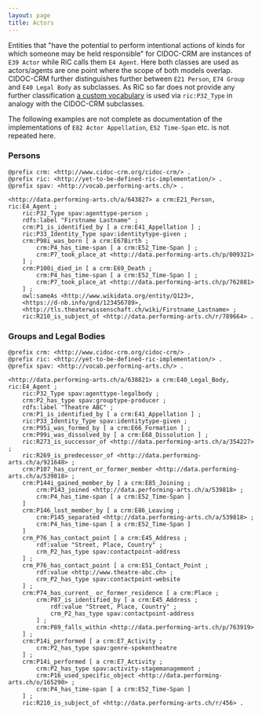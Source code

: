 ```yaml
---
layout: page
title: Actors
---
```


Entities that "have the potential to perform intentional actions of kinds for which someone may be held responsible" for CIDOC-CRM are instances of `E39 Actor` while RiC calls them `E4 Agent`. Here both classes are used as actors/agents are one point where the scope of both models overlap. CIDOC-CRM further distinguishes further between 
`E21 Person`, `E74 Group` and `E40 Legal Body` as subclasses. As RiC so far does not provide any further classification [a custom vocabulary](https://sapa.github.io/spa-vocabulary/#http://vocab.performing-arts.ch/agenttype) is used via `ric:P32_Type` in analogy with the CIDOC-CRM subclasses.

The following examples are not complete as documentation of the implementations of `E82 Actor Appellation`, `E52 Time-Span` etc. is not repeated here.

### Persons

```ttl
@prefix crm: <http://www.cidoc-crm.org/cidoc-crm/> .
@prefix ric: <http://yet-to-be-defined-ric-implementation/> .
@prefix spav: <http://vocab.performing-arts.ch/> .

<http://data.performing-arts.ch/a/643827> a crm:E21_Person, ric:E4_Agent ;
	ric:P32_Type spav:agenttype-person ;
	rdfs:label "Firstname Lastname" ;
	crm:P1_is_identified_by [ a crm:E41_Appellation ] ;
	ric:P33_Identity_Type spav:identitytype-given ;
	crm:P98i_was_born [ a crm:E67Birth ;
		crm:P4_has_time-span [ a crm:E52_Time-Span ] ;
		crm:P7_took_place_at <http://data.performing-arts.ch/p/009321>
	] ;
	crm:P100i_died_in [ a crm:E69_Death ;
		crm:P4_has_time-span [ a crm:E52_Time-Span ] ;
		crm:P7_took_place_at <http://data.performing-arts.ch/p/762881>
	] ;
	owl:sameAs <http://www.wikidata.org/entity/Q123>, 
	<https://d-nb.info/gnd/123456789>, 
	<http://tls.theaterwissenschaft.ch/wiki/Firstname_Lastname> ;
	ric:R210_is_subject_of <http://data.performing-arts.ch/r/789664> .
```

### Groups and Legal Bodies

```ttl
@prefix crm: <http://www.cidoc-crm.org/cidoc-crm/> .
@prefix ric: <http://yet-to-be-defined-ric-implementation/> .
@prefix spav: <http://vocab.performing-arts.ch/> .

<http://data.performing-arts.ch/a/638821> a crm:E40_Legal_Body, ric:E4_Agent ;
	ric:P32_Type spav:agenttype-legalbody ;
	crm:P2_has_type spav:grouptype-producer ;
	rdfs:label "Theatre ABC" ;
	crm:P1_is_identified_by [ a crm:E41_Appellation ] ;
	ric:P33_Identity_Type spav:identitytype-given ;
	crm:P95i_was_formed_by [ a crm:E66_Formation ] ;
	crm:P99i_was_dissolved_by [ a crm:E68_Dissolution ] ;
	ric:R273_is_successor_of <http://data.performing-arts.ch/a/354227> ;
	ric:R269_is_predecessor_of <http://data.performing-arts.ch/a/921648> ;
	crm:P107_has_current_or_former_member <http://data.performing-arts.ch/a/539818> ;
	crm:P144i_gained_member_by [ a crm:E85_Joining ; 
		crm:P143_joined <http://data.performing-arts.ch/a/539818> ;
		crm:P4_has_time-span [ a crm:E52_Time-Span ]
	]
	crm:P146_lost_member_by [ a crm:E86_Leaving ; 
		crm:P145_separated <http://data.performing-arts.ch/a/539818> ;
		crm:P4_has_time-span [ a crm:E52_Time-Span ]
	]
	crm_P76_has_contact_point [ a crm:E45_Address ;
		rdf:value "Street, Place, Country" ;
		crm_P2_has_type spav:contactpoint-address
	] ;
	crm_P76_has_contact_point [ a crm:E51_Contact_Point ;
		rdf:value <http://www.theatre-abc.ch> ;
		crm_P2_has_type spav:contactpoint-website
	] ;
	crm:P74_has_current_ or_former_residence [ a crm:Place ;
		crm:P87_is_identified_by [ a crm:E45_Address ;
			rdf:value "Street, Place, Country" ;
			crm_P2_has_type spav:contactpoint-address
		] ;
		crm:P89_falls_within <http://data.performing-arts.ch/p/763919>
	] ;
	crm:P14i_performed [ a crm:E7_Activity ;
		crm:P2_has_type spav:genre-spokentheatre
	] ;
	crm:P14i_performed [ a crm:E7_Activity ;
		crm:P2_has_type spav:activity-stagemanagement ;
		crm:P16_used_specific_object <http://data.performing-arts.ch/o/165290> ;
		crm:P4_has_time-span [ a crm:E52_Time-Span ]
	] ;
	ric:R210_is_subject_of <http://data.performing-arts.ch/r/456> .
```

<!-- TODO: How to represent that one actor/agent controls another? -->
<!-- TODO: Change the two identical blank node addresses into into one entity with URI? -->

